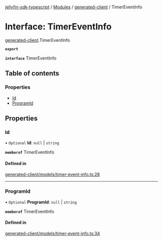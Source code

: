 [jellyfin-sdk-typescript](../README.md) / [Modules](../modules.md) / [generated-client](../modules/generated_client.md) / TimerEventInfo

# Interface: TimerEventInfo

[generated-client](../modules/generated_client.md).TimerEventInfo

**`export`**

**`interface`** TimerEventInfo

## Table of contents

### Properties

- [Id](generated_client.TimerEventInfo.md#id)
- [ProgramId](generated_client.TimerEventInfo.md#programid)

## Properties

### Id

• `Optional` **Id**: ``null`` \| `string`

**`memberof`** TimerEventInfo

#### Defined in

[generated-client/models/timer-event-info.ts:28](https://github.com/thornbill/jellyfin-sdk-typescript/blob/644c849/src/generated-client/models/timer-event-info.ts#L28)

___

### ProgramId

• `Optional` **ProgramId**: ``null`` \| `string`

**`memberof`** TimerEventInfo

#### Defined in

[generated-client/models/timer-event-info.ts:34](https://github.com/thornbill/jellyfin-sdk-typescript/blob/644c849/src/generated-client/models/timer-event-info.ts#L34)
